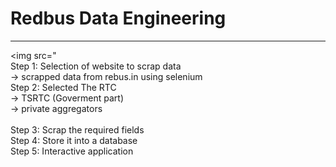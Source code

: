 # Redbus Data Engineering
---------------------------------------------------------------------------------------------------------------------
<img src="
<br>
Step 1: Selection of website to scrap data<br>
      -> scrapped data from rebus.in using selenium
     <br>
Step 2: Selected The RTC <br>
      -> TSRTC (Goverment part)<br>
      -> private aggregators<br>
      <br>
Step 3: Scrap the required fields 
<br>
Step 4: Store it into a database 
<br>
Step 5: Interactive application <br>
